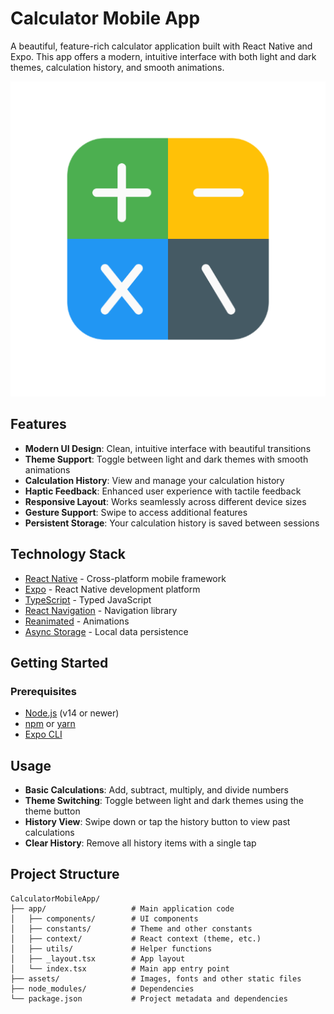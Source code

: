 # Calculator Mobile App

A beautiful, feature-rich calculator application built with React Native and Expo. This app offers a modern, intuitive interface with both light and dark themes, calculation history, and smooth animations.

![Calculator App](assets/images/calc.png)

## Features

- **Modern UI Design**: Clean, intuitive interface with beautiful transitions
- **Theme Support**: Toggle between light and dark themes with smooth animations
- **Calculation History**: View and manage your calculation history
- **Haptic Feedback**: Enhanced user experience with tactile feedback
- **Responsive Layout**: Works seamlessly across different device sizes
- **Gesture Support**: Swipe to access additional features
- **Persistent Storage**: Your calculation history is saved between sessions

## Technology Stack

- [React Native](https://reactnative.dev/) - Cross-platform mobile framework
- [Expo](https://expo.dev/) - React Native development platform
- [TypeScript](https://www.typescriptlang.org/) - Typed JavaScript
- [React Navigation](https://reactnavigation.org/) - Navigation library
- [Reanimated](https://docs.swmansion.com/react-native-reanimated/) - Animations
- [Async Storage](https://react-native-async-storage.github.io/async-storage/) - Local data persistence

## Getting Started

### Prerequisites

- [Node.js](https://nodejs.org/) (v14 or newer)
- [npm](https://www.npmjs.com/) or [yarn](https://yarnpkg.com/)
- [Expo CLI](https://docs.expo.dev/get-started/installation/)

## Usage

- **Basic Calculations**: Add, subtract, multiply, and divide numbers
- **Theme Switching**: Toggle between light and dark themes using the theme button
- **History View**: Swipe down or tap the history button to view past calculations
- **Clear History**: Remove all history items with a single tap

## Project Structure

```
CalculatorMobileApp/
├── app/                   # Main application code
│   ├── components/        # UI components
│   ├── constants/         # Theme and other constants
│   ├── context/           # React context (theme, etc.)
│   ├── utils/             # Helper functions
│   ├── _layout.tsx        # App layout
│   └── index.tsx          # Main app entry point
├── assets/                # Images, fonts and other static files
├── node_modules/          # Dependencies
└── package.json           # Project metadata and dependencies
```

